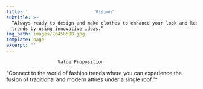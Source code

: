 ```yaml
---
title: '                         Vision'
subtitle: >-
  “Always ready to design and make clothes to enhance your look and keep you in
  trends by using innovative ideas.”
img_path: images/76458598.jpg
template: page
excerpt: ''
---
```

                       Value Proposition

“Connect to the world of fashion trends where you can experience the fusion of traditional and modern attires under a single roof.”*



